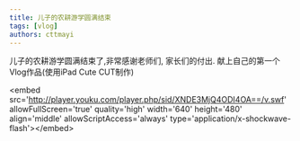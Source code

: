 ```yaml
---
title: 儿子的农耕游学圆满结束
tags: [vlog]
authors: cttmayi
---
```


儿子的农耕游学圆满结束了,非常感谢老师们, 家长们的付出.
献上自己的第一个Vlog作品(使用iPad Cute CUT制作)


\<embed src='http://player.youku.com/player.php/sid/XNDE3MjQ4ODI4OA==/v.swf' allowFullScreen='true' quality='high' width='640' height='480' align='middle' allowScriptAccess='always' type='application/x-shockwave-flash'\>\</embed\>